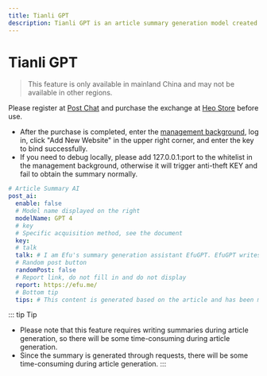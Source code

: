 ```yaml
---
title: Tianli GPT
description: Tianli GPT is an article summary generation model created by Heo and Tianli
---
```


# Tianli GPT

> This feature is only available in mainland China and may not be available in other regions.

Please register at [Post Chat](https://ai.tianli0.top/?InviteID=OZ3Z0V2R) and purchase the exchange at [Heo Store](https://store.zhheo.com/?cid=1&mid=2) before use.
* After the purchase is completed, enter the [management background](https://summary.zhheo.com/), log in, click "Add New Website" in the upper right corner, and enter the key to bind successfully.
* If you need to debug locally, please add 127.0.0.1:port to the whitelist in the management background, otherwise it will trigger anti-theft KEY and fail to obtain the summary normally.

```yaml
# Article Summary AI
post_ai:
  enable: false
  # Model name displayed on the right
  modelName: GPT 4
  # key
  # Specific acquisition method, see the document
  key:
  # talk
  talk: # I am Efu's summary generation assistant EfuGPT. EfuGPT writes summaries during static deployment and implements text summary tools through EfuCorrection-translated text summaries when visitors access. I am only responsible for displaying the generated summaries here. You cannot communicate with me directly, but I can answer some preset questions.
  # Random post button
  randomPost: false
  # Report link, do not fill in and do not display
  report: https://efu.me/
  # Bottom tip
  tips: # This content is generated based on the article and has been manually reviewed. It is only used for explaining and summarizing the content of the article.
```

::: tip Tip
* Please note that this feature requires writing summaries during article generation, so there will be some time-consuming during article generation.
* Since the summary is generated through requests, there will be some time-consuming during article generation.
:::
